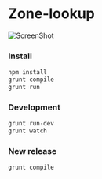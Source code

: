 # Zone-lookup
![ScreenShot](http://imgh.us/screenshot_20.png)

### Install

```sh
npm install
grunt compile
grunt run
```

### Development

```sh
grunt run-dev
grunt watch
```

### New release

```sh
grunt compile
```
